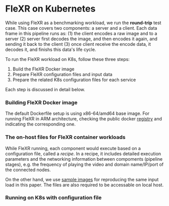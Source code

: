 # FleXR on Kubernetes

While using FleXR as a benchmarking workload, we run the **round-trip** test case. 
This case covers two components: a server and a client. Each data frame in this pipeline runs as: 
(1) the client encodes a raw image and to a server 
(2) server first decodes the image, and then encodes it again, and sending it back to the client
(3) once client receive the encode data, it decodes it, and finishs this data's life cycle.

To run the FleXR workload on K8s, follow these three steps:

1. Build the FleXR Docker image
2. Prepare FleXR configuration files and input data
3. Prepare the related K8s configuration files for each service

Each step is discussed in detail below.

### Building FleXR Docker image

The default Dockerfile setup is using x86-64/amd64 base image. 
For running FleXR in ARM architecture, checking the public docker [registry](https://hub.docker.com/r/jheo4/flexr/tags) 
and indicating the corresponding one.

### The on-host files for FleXR container workloads

While FleXR running, each component would execute based on a configuration file, called a *recipe*.
In a recipe, it includes detailed execution parameters and the networking information between compoments (pipeline stages),
e.g. the frequency of playing the video and domain name/IP/port of the connected nodes.

On the other hand, we use [sample images](https://gtvault-my.sharepoint.com/:u:/g/personal/jheo33_gatech_edu/EZCp7EtcWH5JmeswzzPScVEBxXUtmyZSPTxeKQkrXSm2zA?e=X3wOQT) for reproducing the same input load in this paper. 
The files are also required to be accessable on local host.

### Running on K8s with configuration file

